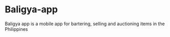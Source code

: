 # Baligya-app
Baligya app is a mobile app for bartering, selling and auctioning items in the Philippines
